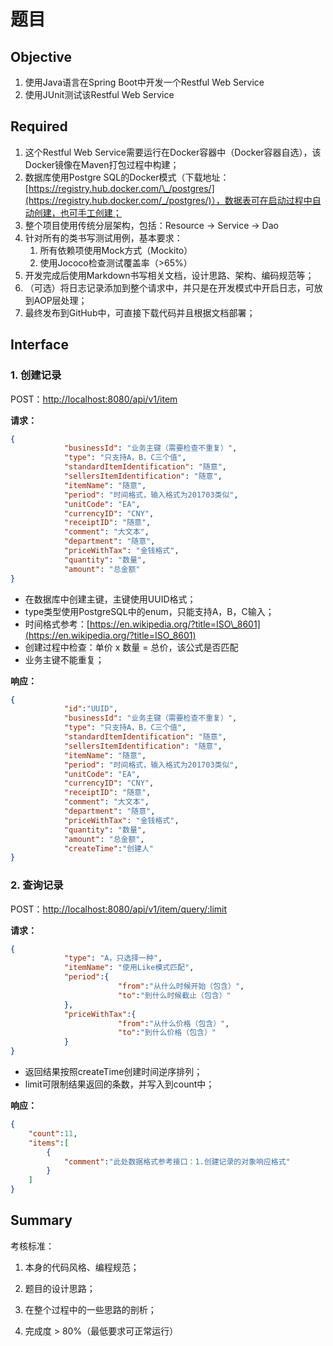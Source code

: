 # 题目

## Objective

1. 使用Java语言在Spring Boot中开发一个Restful Web Service
2. 使用JUnit测试该Restful Web Service

## Required

1. 这个Restful Web Service需要运行在Docker容器中（Docker容器自选），该Docker镜像在Maven打包过程中构建；
2. 数据库使用Postgre SQL的Docker模式（下载地址：[https://registry.hub.docker.com/\_/postgres/](https://registry.hub.docker.com/_/postgres/)），数据表可在启动过程中自动创建，也可手工创建；
3. 整个项目使用传统分层架构，包括：Resource -&gt; Service -&gt; Dao
4. 针对所有的类书写测试用例，基本要求：
   1. 所有依赖项使用Mock方式（Mockito）
   2. 使用Jococo检查测试覆盖率（&gt;65%）
5. 开发完成后使用Markdown书写相关文档，设计思路、架构、编码规范等；
6. （可选）将日志记录添加到整个请求中，并只是在开发模式中开启日志，可放到AOP层处理；
7. 最终发布到GitHub中，可直接下载代码并且根据文档部署；

## Interface

### 1. 创建记录

POST：[http://localhost:8080/api/v1/item](http://localhost:8080/api/v1/item)

**请求：**

```json
{
            "businessId": "业务主键（需要检查不重复）",
            "type": "只支持A，B，C三个值",
            "standardItemIdentification": "随意",
            "sellersItemIdentification": "随意",
            "itemName": "随意",
            "period": "时间格式，输入格式为201703类似",
            "unitCode": "EA",
            "currencyID": "CNY",
            "receiptID": "随意",
            "comment": "大文本",
            "department": "随意",
            "priceWithTax": "金钱格式",
            "quantity": "数量",
            "amount": "总金额"
}
```

* 在数据库中创建主键，主键使用UUID格式；
* type类型使用PostgreSQL中的enum，只能支持A，B，C输入；
* 时间格式参考：[https://en.wikipedia.org/?title=ISO\_8601](https://en.wikipedia.org/?title=ISO_8601)
* 创建过程中检查：单价 x 数量 = 总价，该公式是否匹配
* 业务主键不能重复；

**响应：**

```json
{
            "id":"UUID",
            "businessId": "业务主键（需要检查不重复）",
            "type": "只支持A，B，C三个值",
            "standardItemIdentification": "随意",
            "sellersItemIdentification": "随意",
            "itemName": "随意",
            "period": "时间格式，输入格式为201703类似",
            "unitCode": "EA",
            "currencyID": "CNY",
            "receiptID": "随意",
            "comment": "大文本",
            "department": "随意",
            "priceWithTax": "金钱格式",
            "quantity": "数量",
            "amount": "总金额",
            "createTime":"创建人"
}
```

### 2. 查询记录

POST：[http://localhost:8080/api/v1/item/query/:limit](http://localhost:8080/api/v1/item/query/:limit)

**请求：**

```json
{
            "type": "A，只选择一种",
            "itemName": "使用Like模式匹配",
            "period":{
                        "from":"从什么时候开始（包含）",
                        "to":"到什么时候截止（包含）"
            },
            "priceWithTax":{
                        "from":"从什么价格（包含）",
                        "to":"到什么价格（包含）"
            }
}
```

* 返回结果按照createTime创建时间逆序排列；
* limit可限制结果返回的条数，并写入到count中；

**响应：**

```json
{
    "count":11,
    "items":[
        {
            "comment":"此处数据格式参考接口：1.创建记录的对象响应格式"
        }
    ]
}
```

## Summary

考核标准：

1. 本身的代码风格、编程规范；

2. 题目的设计思路；

3. 在整个过程中的一些思路的剖析；

4. 完成度 &gt; 80%（最低要求可正常运行）



